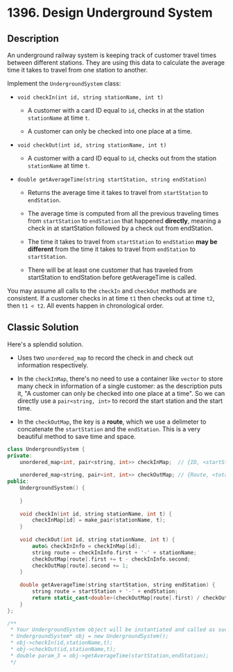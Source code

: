 # 1396. Design Underground System


## Description

An underground railway system is keeping track of customer travel times between different stations. They are using this data to calculate the average time it takes to travel from one station to another.

Implement the `UndergroundSystem` class:

- `void checkIn(int id, string stationName, int t)`

    - A customer with a card ID equal to `id`, checks in at the station `stationName` at time `t`.

    - A customer can only be checked into one place at a time.

- `void checkOut(int id, string stationName, int t)`

    - A customer with a card ID equal to `id`, checks out from the station `stationName` at time `t`.

- `double getAverageTime(string startStation, string endStation)`
    - Returns the average time it takes to travel from `startStation` to `endStation`.
    
    - The average time is computed from all the previous traveling times from `startStation` to `endStation` that happened **directly**, meaning a check in at startStation followed by a check out from endStation.

    - The time it takes to travel from `startStation` to `endStation` **may be different** from the time it takes to travel from `endStation` to `startStation`.

    - There will be at least one customer that has traveled from startStation to endStation before getAverageTime is called.

You may assume all calls to the `checkIn` and `checkOut` methods are consistent. If a customer checks in at time `t1` then checks out at time `t2`, then `t1 < t2`. All events happen in chronological order.

## Classic Solution

Here's a splendid solution.

- Uses two `unordered_map` to record the check in and check out information respectively.

- In the `checkInMap`, there's no need to use a container like `vector` to store many check in information of a single customer: as the description puts it, "A customer can only be checked into one place at a time". So we can directly use a `pair<string, int>` to record the start station and the start time.

- In the `checkOutMap`, the key is a **route**, which we use a delimeter to concatenate the `startStation` and the `endStation`. This is a very beautiful method to save time and space.


```C++
class UndergroundSystem {
private:
    unordered_map<int, pair<string, int>> checkInMap;  // {ID, <startStation, startTime>}
    
    unordered_map<string, pair<int, int>> checkOutMap; // {Route, <totalTime, totalCount>}
public:
    UndergroundSystem() {
        
    }
    
    void checkIn(int id, string stationName, int t) {
        checkInMap[id] = make_pair(stationName, t);
    }
    
    void checkOut(int id, string stationName, int t) {
        auto& checkInInfo = checkInMap[id];
        string route = checkInInfo.first + '-' + stationName;
        checkOutMap[route].first += t - checkInInfo.second;
        checkOutMap[route].second += 1;
    }
    
    double getAverageTime(string startStation, string endStation) {
        string route = startStation + '-' + endStation;
        return static_cast<double>(checkOutMap[route].first) / checkOutMap[route].second;
    }
};

/**
 * Your UndergroundSystem object will be instantiated and called as such:
 * UndergroundSystem* obj = new UndergroundSystem();
 * obj->checkIn(id,stationName,t);
 * obj->checkOut(id,stationName,t);
 * double param_3 = obj->getAverageTime(startStation,endStation);
 */
```